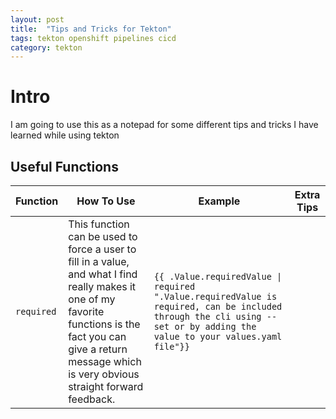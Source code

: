```yaml
---
layout: post
title:  "Tips and Tricks for Tekton"
tags: tekton openshift pipelines cicd
category: tekton
---
```


# Intro

I am going to use this as a notepad for some different tips and tricks I have learned while using tekton


## Useful Functions

| Function | How To Use | Example | Extra Tips |
| -------- | ---------- | ------- |----------- |
| `required` | This function can be used to force a user to fill in a value, and what I find really makes it one of my favorite functions is the fact you can give a return message which is very obvious straight forward feedback. | `{{ .Value.requiredValue \| required ".Value.requiredValue is required, can be included through the cli using --set or by adding the value to your values.yaml file"}}` |